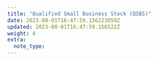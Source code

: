 ```yaml
---
title: "Qualified Small Business Stock (QSBS)"
date: 2023-08-01T16:47:59.156223059Z
updated: 2023-08-01T16:47:59.156522Z
weight: 4
extra:
  note_type:  
---
```


